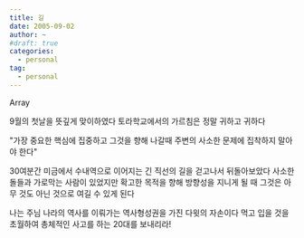 ```yaml
---
title: 길
date: 2005-09-02
author: ~
#draft: true
categories:
  - personal
tag:
  - personal
---
```




Array

9월의 첫날을 뜻깊게 맞이하였다
토라학교에서의 가르침은 정말 귀하고 귀하다

"가장 중요한 핵심에 집중하고 그것을 향해 나갈때
주변의 사소한 문제에 집착하지 말아야 한다"

30여분간 미금에서 수내역으로 이어지는 긴 직선의 길을 걷고나서 뒤돌아보았다
사소한 돌들과 가로막는 사람이 있었지만
확고한 목적을 향해 방향성을 지니게 될 때 그것은 아무 것도 아닌 것으로 여길 수 있게 된다

나는 주님 나라의 역사를 이뤄가는 역사형성권을 가진 다윗의 자손이다
먹고 입을 것을 초월하여 총체적인 사고를 하는 20대를 보내리라!


 






